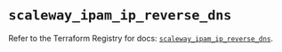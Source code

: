 # `scaleway_ipam_ip_reverse_dns`

Refer to the Terraform Registry for docs: [`scaleway_ipam_ip_reverse_dns`](https://registry.terraform.io/providers/scaleway/scaleway/2.42.1/docs/resources/ipam_ip_reverse_dns).

